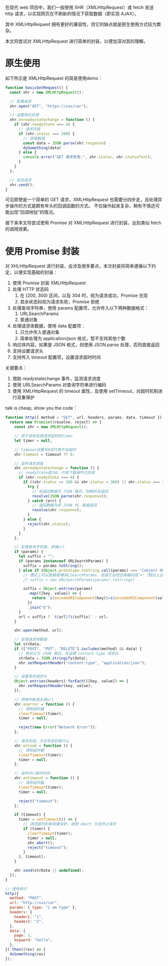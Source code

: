 在现代 web 项目中，我们一般使用 XHR（XMLHttpRequest）或 fetch 发送 http 请求，以实现网页在不刷新的情况下获取数据（即实现 AJAX）。

其中 XMLHttpRequest 拥有更好的兼容性，但它的缺点就是原生使用方式较为繁杂。

本文将尝试对 XMLHttpRequest 进行简单的封装，以便加深对其的理解。

# 原生使用

如下所示是 XMLHttpRequest 的简易使用demo：
```javascript
function basicGetRequest() {
  const xhr = new XMLHttpRequest();

  // 配置请求
  xhr.open("GET", "https://xxx/car");

  // 设置响应处理
  xhr.onreadystatechange = function () {
    if (xhr.readyState === 4) {
      // 请求完成
      if (xhr.status === 200) {
        // 获取数据
        const data = JSON.parse(xhr.response)
        doSomething(data)
      } else {
        console.error("GET 请求失败:", xhr.status, xhr.statusText);
      }
    }
  };

  // 发送请求
  xhr.send();
}
```

可见即使是一个简单的 GET 请求，XMLHttpRequest 也需要分四步走，且处理异步操作的方式是颇有年头的回调函数的方式。
不仅操作起来复杂，稍有不慎还可能出现“回调地狱”的情况。

接下来本文将尝试使用 Promise 对 XMLHttpRequest 进行封装，达到类似 fetch 的调用效果。


# 使用 Promise 封装

对 XHLHttpRequest 进行封装，会涉及很多要点，本次封装将简单遵循以下约定，以便实现基础的封装：

1. 使用 Promise 封装 XMLHttpRequest
2. 处理 HTTP 状态码
   1. 在 [200, 300) 区间，以及 304 时，视为请求成功，Promise 兑现
   2. 其余状态码视为请求失败，Promise 拒绝
3. 处理查询字符串，使用 params 配置项，允许传入以下两种数据格式：
   1. URLSearchParams
   2. 普通对象
4. 处理请求体数据，使用 data 配置项：
   1. 只允许传入普通对象
   2. 简单处理为 application/json 格式，暂不支持其他个数
5. 响应体内容，如果是 JSON 格式，则使用 JSON.parse 处理，否则直接返回
6. 支持设置请求头
7. 支持传入 timeout 配置项，设置请求超时时间

关键要点：

1. 借助 readystatechange 事件，监测请求进度
2. 使用 URLSearchParams 对查询字符串进行编码
3. 使用 XMLHttpRequest 的 timeout 属性，及使用 setTimeout，对超时机制进行双重保护

talk is cheap, show you the code：

```javascript
function http({ method = "GET", url, headers, params, data, timeout }) {
  return new Promise((resolve, reject) => {
    const xhr = new XMLHttpRequest();

    // 用于保存处理请求超时的timer
    let timer = null;

    // timeout设置为0则代表不会超时
    xhr.timeout = timeout ?? 0;

    // 监听请求进度
    xhr.onreadystatechange = function () {
      // readyState值为4，代表下载操作已完成
      if (xhr.readyState === 4) {
        if ((xhr.status >= 200 && xhr.status < 300) || xhr.status === 304) {
          try {
            // 如返回数据为 JSON 格式，则解析后返回
            resolve(JSON.parse(xhr.response));
          } catch (err) {
            // 返回数据为非 JSON 时，直接返回
            resolve(xhr.response);
          }
        } else {
          reject(xhr.status);
        }
      }
    };

    // 处理查询字符串，拼接url
    if (params) {
      let suffix = "";
      if (params instanceof URLSearchParams) {
        suffix = params.toString();
      } else if (Object.prototype.toString.call(params) === "[object Object]") {
        // 理论上可以直接使用URLSearchParams，但是它会把空格编码成'+'（理论上没问题，但是可能造成误解）
        // suffix = new URLSearchParams(params).toString()

        suffix = Object.entries(params)
          .map(([key, value]) => {
            return `${encodeURIComponent(key)}=${encodeURIComponent(value)}`;
          })
          .join("&");
      }
      url = suffix ? `${url}?${suffix}` : url;
    }

    xhr.open(method, url);

    // 处理请求体数据
    let strData;
    if (["POST", "PUT", "DELETE"].includes(method) && data) {
      // 格式化为 JSON 格式，并设置 content-type 请求头
      strData = JSON.stringify(data);
      xhr.setRequestHeader("content-type", "application/json");
    }

    // 设置其余请求头
    Object.entries(headers).forEach(([key, value]) => {
      xhr.setRequestHeader(key, value);
    });

    // 网络中断或无效url
    xhr.onerror = function () {
      // 清除延时器
      clearTimeout(timer);
      timer = null;

      reject(new Error("Network Error"));
    };

    // 请求完成，无论状态码是什么
    xhr.onload = function () {
      // 清除延时器
      clearTimeout(timer);
      timer = null;
    };

    // 监听xhr超时时间
    xhr.ontimeout = function () {
      // 清除延时器
      clearTimeout(timer);
      timer = null;

      reject("timeout");
    };

    if (timeout) {
      timer = setTimeout(() => {
        // 请求超时机制双重保护，调用 abort 方法终止请求
        if (timer) {
          clearTimeout(timer);
          timer = null;
          xhr.abort();
          reject("timeout");
        }
      }, timeout);
    }

    xhr.send(strData || undefined);
  });
}

// 使用例子
http({
  method: "POST",
  url: "http://xxx/car",
  params: { type: "i am type" },
  headers: {
    header1: "1",
    header2: "2",
  },
  data: {
    page: 1,
    keyword: "hello",
  },
}).then((res) => {
  doSomething(res)
});
```
